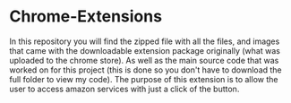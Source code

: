 # Chrome-Extensions
In this repository you will find the zipped file with all the files, and images that came with the downloadable extension package originally (what was uploaded to the chrome store).
As well as the main source code that was worked on for this project (this is done so you don't have to download the full folder to view my code).
The purpose of this extension is to allow the user to access amazon services with just a click of the button.
